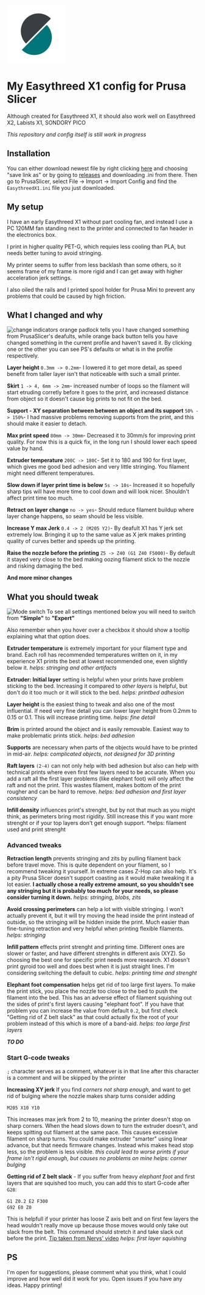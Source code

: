 ![PrusaSlicer logo](https://github.com/prusa3d/PrusaSlicer/raw/master/resources/icons/PrusaSlicer.png)

# My Easythreed X1 config for Prusa Slicer
Although created for Easythreed X1, it should also work well on Easythreed X2, Labists X1, SONDORY PICO

*This repository and config itself is still work in progress*

## Installation
You can either download newest file by right clicking [here](https://raw.githubusercontent.com/JacekJagosz/Easythreed-X1-PrusaSlicer-config/master/EasythreedX1.ini) and choosing "save link as" or by going to [releases](https://github.com/JacekJagosz/Easythreed-X1-PrusaSlicer-config/releases) and downloading .ini from there.
Then go to PrusaSlicer, select File -> Import -> Import Config and find the `EasythreedX1.ini` file you just downloaded.

## My setup
I have an early Easythreed X1 without part cooling fan, and instead I use a PC 120MM fan standing next to the printer and connected to fan header in the electronics box.

I print in higher quality PET-G, which requies less cooling than PLA, but needs better tuning to avoid stringing.

My printer seems to suffer from less backlash than some others, so it seems frame of my frame is more rigid and I can get away with higher acceleration jerk settings.

I also oiled the rails and I printed spool holder for Prusa Mini to prevent any problems that could be caused by high friction.

## What I changed and why

![change indicators](https://user-images.githubusercontent.com/28653965/94260450-7da99400-ff30-11ea-8a84-9109ff72eb5a.png) orange padlock tells you I have changed something from PrusaSlicer's deafults, while orange back button tells you have changed something in the current profile and haven't saved it. By clicking one or the other you can see PS's defaults or what is in the profile respectively.

**Layer height** `0.3mm -> 0.2mm`- I lowered it to get more detail, as speed benefit from taller layer isn't that noticeable with such a small printer.

**Skirt** `1 -> 4, 6mm -> 2mm`- increased number of loops so the filament will start etruding corretly before it goes to the print, and increased distance from object so it doesn't cause big prints to not fit on the bed.

**Support - XY separation between between an object and its support** `50% -> 150%`- I had massive problems removing supports from the print, and this should make it easier to detach.

**Max print speed** `80mm -> 30mm`- Decreased it to 30mm/s for improving print quality. For now this is a quick fix, in the long run I should lower each speed value by hand.

**Extruder temperature** `200C -> 180C`- Set it to 180 and 190 for first layer, which gives me good bed adhesion and very little stringing. You filament might need different temperatures.

**Slow down if layer print time is below** `5s -> 10s`- Increased it so hopefully sharp tips will have more time to cool down and will look nicer. Shouldn't affect print time too much.

**Retract on layer change** `no -> yes`- Should reduce filament buildup where layer change happens, so seam should be less visible.

**Increase Y max Jerk** `0.4 -> 2 (M205 Y2)`- By deafult X1 has Y jerk set extremely low. Bringing it up to the same value as X jerk makes printing quality of curves better and speeds up the printing.

**Raise the nozzle before the printing** `Z5 -> Z40 (G1 Z40 F5000)`- By default it stayed very close to the bed making oozing filament stick to the nozzle and risking damaging the bed.

**And more minor changes**

## What you should tweak
![Mode switch](https://user-images.githubusercontent.com/28653965/94261311-ef361200-ff31-11ea-838e-6a9f6e857373.png) To see all settings mentioned below you will need to switch from **"Simple"** to **"Expert"**

Also remember when you hover over a checkbox it should show a tooltip explaining what that option does.

**Extruder temperature** is extremely important for your filament type and brand. Each roll has recommended temperatures written on it, in my experience X1 prints the best at lowest recommended one, even slightly below it. *helps: stringing and other artifacts*

**Extruder: Initial layer** setting is helpful when your prints have problem sticking to the bed. Increasing it compared to *other layers* is helpful, but don't do it too much or it will stick to the bed. *helps: printbed adhesion*

**Layer height** is the easiest thing to tweak and also one of the most influential. If need very fine detail you can lower layer height from 0.2mm to 0.15 or 0.1. This will increase printing time. *helps: fine detail*

**Brim** is printed around the object and is easily removable. Easiest way to make problematic prints stick. *helps: bed adhesion*

**Supports** are necessary when parts of the objects would have to be printed in mid-air. *helps: complicated objects, not designed for 3D printing*

**Raft layers** `(2-4)` can not only help with bed adhesion but also can help with technical prints where even first few layers need to be accurate. When you add a raft all the first layer problems (like elephant foot) will only affect the raft and not the print. This wastes filament, makes bottom of the print rougher and can be hard to remove. *helps: bed adhesion and first layer consistency*

**Infill density** influences print's strenght, but by not that much as you might think, as perimeters bring most rigidity. Still increase this if you want more strenght or if your top layers don't get enough support. *helps: filament used and print strenght

### Advanced tweaks

**Retraction length** prevents stringing and zits by pulling filament back before travel move. This is quite dependent on your filament, so I recommend tweaking it yourself. In extreme cases Z-Hop can also help. It's a pity Prusa Slicer doesn't support coasting as it would make tweaking it a lot easier. **I actually chose a really extreme amount, so you shouldn't see any stringing but it is probably too much for your needs, so please consider turning it down.** *helps: stringing, blobs, zits*

**Avoid crossing perimeters** can help a lot with visible stringing. I won't actually prevent it, but it will try moving the head inside the print instead of outside, so the stringing will be hidden inside the print. Much easier than fine-tuning retraction and very helpful when printing flexible filaments. *helps: stringing*

**Infill pattern** effects print strenght and printing time. Different ones are slower or faster, and have different strenghts in different axis (XYZ). So choosing the best one for specific print needs more research. X1 doesn't print gyroid too well and does best when it is just straight lines. I'm considering switching the default to cubic. *helps: printing time and strenght*

**Elephant foot compensation** helps get rid of too large first layers. To make the print stick, you place the nozzle too close to the bed to push the filament into the bed. This has an adverse effect of filament squishing out the sides of print's first layers causing "elephant foot". If you have that problem you can increase the value from default `0.2`, but first check "Getting rid of Z belt slack" as that could actually fix the root of your problem instead of this which is more of a band-aid. *helps: too large first layers*

***TO DO***

### Start G-code tweaks
`;` character serves as a comment, whatever is in that line after this character is a comment and will be skipped by the printer

**Increasing XY jerk** If you find *corners not sharp enough*, and want to get rid of bulging where the nozzle makes sharp turns consider adding
```
M205 X10 Y10
```
This increases max jerk from 2 to 10, meaning the printer doesn't stop on sharp corners. 
When the head slows down to turn the extruder doesn't, and keeps spitting out filament at the same pace. This causes excessive filament on sharp turns. 
You could make extruder "smarter" using linear advance, but that needs firmware changes. Instead whis makes head stop less, so the problem is less visible.
*this could lead to worse prints if your frame isn't rigid enough, but causes no problems on mine* *helps: corner bulging*



**Getting rid of Z belt slack** - If you suffer from heavy *elephant foot* and first layers that are squished too much, you can add this to start G-code after `G28`:
```
G1 Z0.2 E2 F300
G92 E0 Z0
```
This is helpfull if your printer has loose Z axis belt and on first few layers the head wouldn't really move up because those moves would only take out slack from the belt. This command should stretch it and take slack out before the print. [Tip taken from Nerys' video](https://www.youtube.com/watch?v=IyCipO-2HYU) *helps: first layer squishing*

## PS
I'm open for suggestions, please comment what you think, what I could improve and how well did it work for you. Open issues if you have any ideas.
Happy printing!
